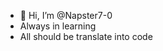 - 👋 Hi, I’m @Napster7-0
- Always in learning
- All should be translate into code

<!---
Napster7-0/Napster7-0 is a ✨ special ✨ repository because its `README.md` (this file) appears on your GitHub profile.
You can click the Preview link to take a look at your changes.
--->
